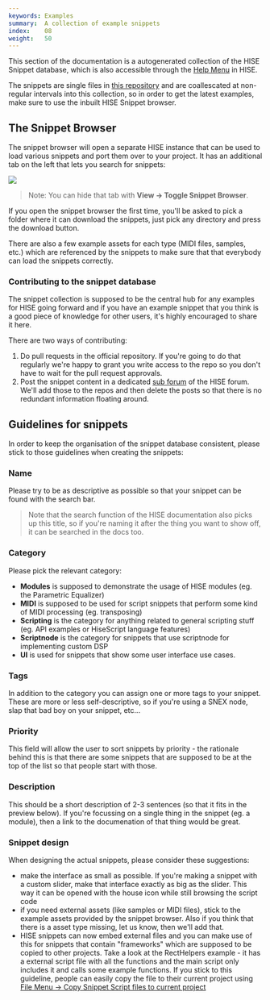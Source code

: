 ```yaml
---
keywords: Examples
summary:  A collection of example snippets
index:    08
weight:   50
---
```


This section of the documentation is a autogenerated collection of the HISE Snippet database, which is also accessible through the [Help Menu](/working-with-hise/menu-reference/help#browse-example-snippets) in HISE.

The snippets are single files in [this repository](https://github.com/qdr/HiseSnippetDB) and are coallescated at non-regular intervals into this collection, so in order to get the latest examples, make sure to use the inbuilt HISE Snippet browser.

## The Snippet Browser

The snippet browser will open a separate HISE instance that can be used to load various snippets and port them over to your project. It has an additional tab on the left that lets you search for snippets:

![](/images/custom/snippetbrowser.png:50%)


> Note: You can hide that tab with **View -> Toggle Snippet Browser**.

If you open the snippet browser the first time, you'll be asked to pick a folder where it can download the snippets, just pick any directory and press the download button.

There are also a few example assets for each type (MIDI files, samples, etc.) which are referenced by the snippets to make sure that that everybody can load the snippets correctly.

### Contributing to the snippet database

The snippet collection is supposed to be the central hub for any examples for HISE going forward and if you have an example snippet that you think is a good piece of knowledge for other users, it's highly encouraged to share it here.

There are two ways of contributing:

1. Do pull requests in the official repository. If you're going to do that regularly we're happy to grant you write access to the repo so you don't have to wait for the pull request approvals.
2. Post the snippet content in a dedicated [sub forum](https://forum.hise.audio/category/16/snippet-waiting-room) of the HISE forum. We'll add those to the repos and then delete the posts so that there is no redundant information floating around.

## Guidelines for snippets

In order to keep the organisation of the snippet database consistent, please stick to those guidelines when creating the snippets:

### Name

Please try to be as descriptive as possible so that your snippet can be found with the search bar. 

> Note that the search function of the HISE documentation also picks up this title, so if you're naming it after the thing you want to show off, it can be searched in the docs too.

### Category

Please pick the relevant category:

- **Modules** is supposed to demonstrate the usage of HISE modules (eg. the Parametric Equalizer)
- **MIDI** is supposed to be used for script snippets that perform some kind of MIDI processing (eg. transposing)
- **Scripting** is the category for anything related to general scripting stuff (eg. API examples or HiseScript language features)
- **Scriptnode** is the category for snippets that use scriptnode for implementing custom DSP
- **UI** is used for snippets that show some user interface use cases.

### Tags

In addition to the category you can assign one or more tags to your snippet. These are more or less self-descriptive, so if you're using a SNEX node, slap that bad boy on your snippet, etc...

### Priority

This field will allow the user to sort snippets by priority - the rationale behind this is that there are some snippets that are supposed to be at the top of the list so that people start with those.

### Description

This should be a short description of 2-3 sentences (so that it fits in the preview below). If you're focussing on a single thing in the snippet (eg. a module), then a link to the documenation of that thing would be great.

### Snippet design

When designing the actual snippets, please consider these suggestions:

- make the interface as small as possible. If you're making a snippet with a custom slider, make that interface exactly as big as the slider. This way it can be opened with the house icon while still browsing the script code
- if you need external assets (like samples or MIDI files), stick to the example assets provided by the snippet browser. Also if you think that there is a asset type missing, let us know, then we'll add that.
- HISE snippets can now embed external files and you can make use of this for snippets that contain "frameworks" which are supposed to be copied to other projects. Take a look at the RectHelpers example - it has a external script file with all the functions and the main script only includes it and calls some example functions. If you stick to this guideline, people can easily copy the file to their current project using [File Menu -> Copy Snippet Script files to current project](/working-with-hise/menu-reference/file#copy-snippet-script-files-to-current-project)





